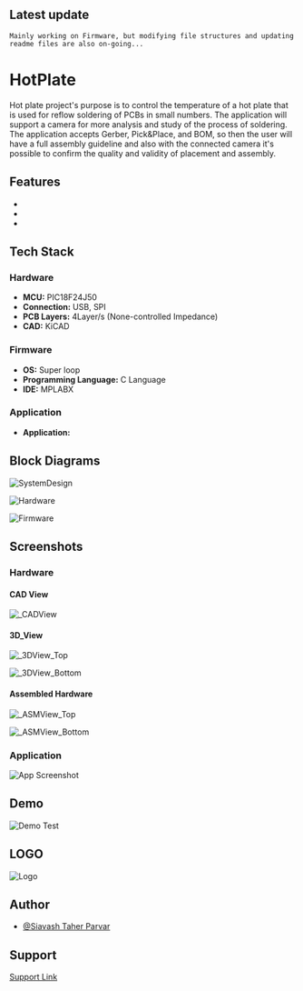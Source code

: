 
## Latest update


``
Mainly working on Firmware, but modifying file structures and updating readme files are also on-going...
``


# HotPlate

Hot plate project's purpose is to control the temperature of a hot plate that is used for reflow soldering of PCBs in small numbers. The application
will support a camera for more analysis and study of the process of soldering. The application accepts Gerber, Pick&Place, and BOM, so then the 
user will have a full assembly guideline and also with the connected camera it's possible to confirm the quality and validity of placement and assembly.


## Features

- 
- 
- 


## Tech Stack

### Hardware

- **MCU:** PIC18F24J50
- **Connection:** USB, SPI
- **PCB Layers:** 4Layer/s (None-controlled Impedance)
- **CAD:** KiCAD

### Firmware

- **OS:** Super loop
- **Programming Language:** C Language
- **IDE:** MPLABX

### Application

- **Application:**


## Block Diagrams

![SystemDesign](https://github.com/mend0z0/HotPlate/blob/main/Document/Block%20Diagrams/_FBD_SYS_HotPlate_v1.0.svg)

![Hardware](https://github.com/mend0z0/HotPlate/blob/main/Document/Block%20Diagrams/_FBD_HW_HotPlate_v1.0.svg)

![Firmware](https://github.com/mend0z0/HotPlate/blob/main/Document/Block%20Diagrams/_FBD_FW_HotPlate_v1.0.svg)


## Screenshots

### Hardware

#### CAD View

![_CADView](https://github.com/mend0z0/HotPlate/blob/main/Document/Media%20Content/Hardware%20Pictures/CAD%20View/_CADView_HotPlate_v1.0.svg)

#### 3D_View

![_3DView_Top](https://github.com/mend0z0/HotPlate/blob/main/Document/Media%20Content/Hardware%20Pictures/3D%20View/_3DView_Top_HotPlate_v1.0.png)

![_3DView_Bottom](https://github.com/mend0z0/HotPlate/blob/main/Document/Media%20Content/Hardware%20Pictures/3D%20View/_3DView_Bottom_HotPlate_v1.0.png)
 
#### Assembled Hardware

![_ASMView_Top](https://github.com/mend0z0/HotPlate/blob/main/Document/Media%20Content/Hardware%20Pictures/Assembled%20Hardware/_ASMView_Top_HotPlate_v1.0.png)

![_ASMView_Bottom](https://github.com/mend0z0/HotPlate/blob/main/Document/Media%20Content/Hardware%20Pictures/Assembled%20Hardware/_ASMView_Bottom_HotPlate_v1.0.png)

### Application
![App Screenshot](https://github.com/mend0z0)


## Demo

![Demo Test](https://github.com/mend0z0/)

## LOGO

![Logo](https://github.com/mend0z0/HotPlate/blob/main/LOGO.png)


## Author

- [@Siavash Taher Parvar](https://www.linkedin.com/in/mend0z0)


## Support

[Support Link](https://github.com/sponsors/mend0z0)